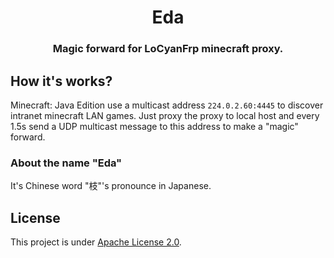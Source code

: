 <h1 align="center">Eda</h1>
<h3 align="center">Magic forward for LoCyanFrp minecraft proxy.</h3>

## How it's works?

Minecraft: Java Edition use a multicast address `224.0.2.60:4445` to discover intranet minecraft LAN games.
Just proxy the proxy to local host and every 1.5s send a UDP multicast message to this address to make a "magic" forward.

### About the name "Eda"

It's Chinese word "枝"'s pronounce in Japanese.

## License

This project is under [Apache License 2.0](LICENSE).
